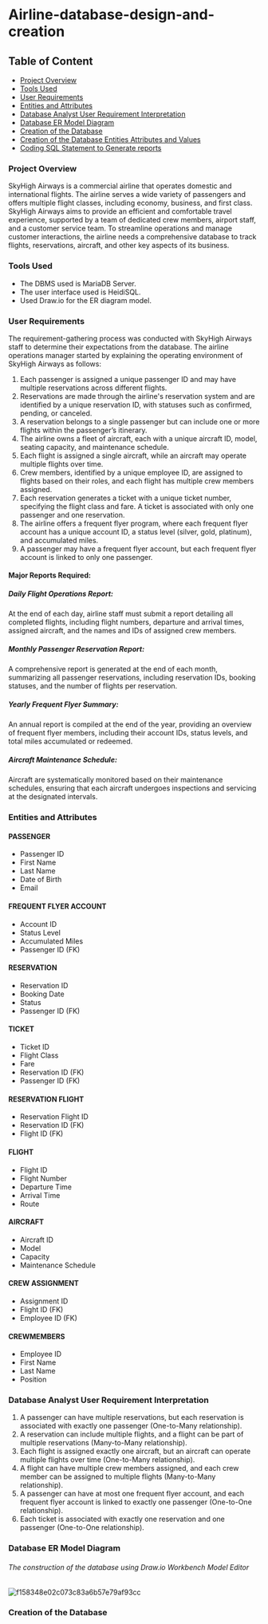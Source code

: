 # Airline-database-design-and-creation
## Table of Content
- [Project Overview](#Project-Overview)
- [Tools Used](#Tools-Used)
- [User Requirements](#User-Requirements)
- [Entities and Attributes](#Entities-and-Attributes)
- [Database Analyst User Requirement Interpretation](#Database-Analyst-User-Requirement-Interpretation)
- [Database ER Model Diagram](#Database-ER-Model-Diagram )
- [Creation of the Database](#Creation-of-the-Database)
- [Creation of the Database Entities Attributes and Values](#Creation-of-the-Database-Entities-Attributes-and-Values)
- [Coding SQL Statement to Generate reports](#Coding-SQL-Statement-to-Generate-reports)

### Project Overview
SkyHigh Airways is a commercial airline that operates domestic and international flights. The airline serves a wide variety of passengers and offers multiple flight classes, including economy, business, and first class. SkyHigh Airways aims to provide an efficient and comfortable travel experience, supported by a team of dedicated crew members, airport staff, and a customer service team. To streamline operations and manage customer interactions, the airline needs a comprehensive database to track flights, reservations, aircraft, and other key aspects of its business.

### Tools Used
- The DBMS used is MariaDB Server.
- The user interface used is HeidiSQL.
- Used Draw.io for the ER diagram model.

### User Requirements 
The requirement-gathering process was conducted with SkyHigh Airways staff to determine their expectations from the database. The airline operations manager started by explaining the operating environment of SkyHigh Airways as follows:
1. Each passenger is assigned a unique passenger ID and may have multiple reservations across different flights.
2. Reservations are made through the airline's reservation system and are identified by a unique reservation ID, with statuses such as confirmed, pending, or canceled.
3. A reservation belongs to a single passenger but can include one or more flights within the passenger’s itinerary.
4. The airline owns a fleet of aircraft, each with a unique aircraft ID, model, seating capacity, and maintenance schedule.
5. Each flight is assigned a single aircraft, while an aircraft may operate multiple flights over time.
6. Crew members, identified by a unique employee ID, are assigned to flights based on their roles, and each flight has multiple crew members assigned.
7. Each reservation generates a ticket with a unique ticket number, specifying the flight class and fare. A ticket is associated with only one passenger and one reservation.
8. The airline offers a frequent flyer program, where each frequent flyer account has a unique account ID, a status level (silver, gold, platinum), and accumulated miles.
9. A passenger may have a frequent flyer account, but each frequent flyer account is linked to only one passenger.

#### Major Reports Required:
##### Daily Flight Operations Report:
At the end of each day, airline staff must submit a report detailing all completed flights, including flight numbers, departure and arrival times, assigned aircraft, and the names and IDs of assigned crew members.

##### Monthly Passenger Reservation Report:
A comprehensive report is generated at the end of each month, summarizing all passenger reservations, including reservation IDs, booking statuses, and the number of flights per reservation.

##### Yearly Frequent Flyer Summary:
An annual report is compiled at the end of the year, providing an overview of frequent flyer members, including their account IDs, status levels, and total miles accumulated or redeemed.

##### Aircraft Maintenance Schedule:
Aircraft are systematically monitored based on their maintenance schedules, ensuring that each aircraft undergoes inspections and servicing at the designated intervals.

### Entities and Attributes 
#### PASSENGER
- Passenger ID
- First Name
- Last Name
- Date of Birth
- Email
#### FREQUENT FLYER ACCOUNT
- Account ID
- Status Level
- Accumulated Miles
- Passenger ID (FK)
#### RESERVATION
- Reservation ID
- Booking Date
- Status
- Passenger ID (FK)
#### TICKET
- Ticket ID
- Flight Class
- Fare
- Reservation ID (FK)
- Passenger ID (FK)
#### RESERVATION FLIGHT
- Reservation Flight ID
- Reservation ID (FK)
- Flight ID (FK)
#### FLIGHT
- Flight ID
- Flight Number
- Departure Time
- Arrival Time
- Route
#### AIRCRAFT
- Aircraft ID
- Model
- Capacity
- Maintenance Schedule
#### CREW ASSIGNMENT
- Assignment ID
- Flight ID (FK)
- Employee ID (FK)
#### CREWMEMBERS
- Employee ID
- First Name
- Last Name
- Position

### Database Analyst User Requirement Interpretation
1. A passenger can have multiple reservations, but each reservation is associated with exactly one passenger (One-to-Many relationship).
2. A reservation can include multiple flights, and a flight can be part of multiple reservations (Many-to-Many relationship).
3. Each flight is assigned exactly one aircraft, but an aircraft can operate multiple flights over time (One-to-Many relationship).
4. A flight can have multiple crew members assigned, and each crew member can be assigned to multiple flights (Many-to-Many relationship).
5. A passenger can have at most one frequent flyer account, and each frequent flyer account is linked to exactly one passenger (One-to-One relationship).
6. Each ticket is associated with exactly one reservation and one passenger (One-to-One relationship).

### Database ER Model Diagram 
###### The construction of the database using Draw.io Workbench Model Editor
![f158348e02c073c83a6b57e79af93cc](https://github.com/user-attachments/assets/bc97d82a-4aec-4bfd-b6d6-c408e296de3b)


### Creation of the Database

